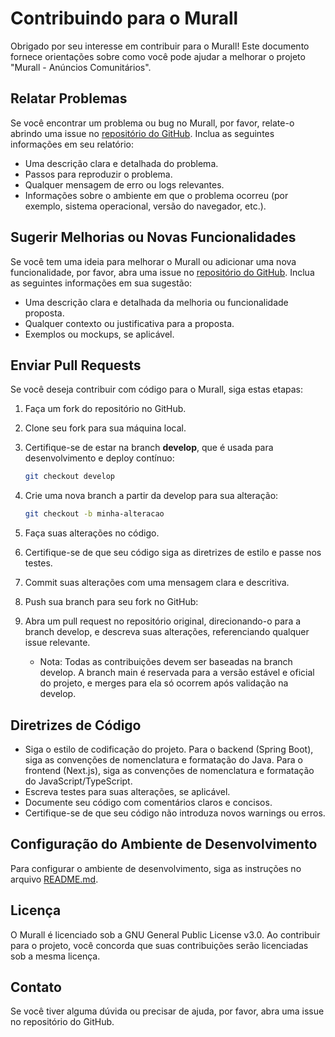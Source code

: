 # Contribuindo para o Murall

Obrigado por seu interesse em contribuir para o Murall! Este documento fornece orientações sobre como você pode ajudar a melhorar o projeto "Murall - Anúncios Comunitários".

## Relatar Problemas

Se você encontrar um problema ou bug no Murall, por favor, relate-o abrindo uma issue no [repositório do GitHub](https://github.com/seuusername/murall/issues). Inclua as seguintes informações em seu relatório:

- Uma descrição clara e detalhada do problema.
- Passos para reproduzir o problema.
- Qualquer mensagem de erro ou logs relevantes.
- Informações sobre o ambiente em que o problema ocorreu (por exemplo, sistema operacional, versão do navegador, etc.).

## Sugerir Melhorias ou Novas Funcionalidades

Se você tem uma ideia para melhorar o Murall ou adicionar uma nova funcionalidade, por favor, abra uma issue no [repositório do GitHub](https://github.com/seuusername/murall/issues). Inclua as seguintes informações em sua sugestão:

- Uma descrição clara e detalhada da melhoria ou funcionalidade proposta.
- Qualquer contexto ou justificativa para a proposta.
- Exemplos ou mockups, se aplicável.

## Enviar Pull Requests

Se você deseja contribuir com código para o Murall, siga estas etapas:

1. Faça um fork do repositório no GitHub.
2. Clone seu fork para sua máquina local.
3. Certifique-se de estar na branch **develop**, que é usada para desenvolvimento e deploy contínuo:
   ```bash
   git checkout develop

4. Crie uma nova branch a partir da develop para sua alteração:
   ```bash
   git checkout -b minha-alteracao

5. Faça suas alterações no código.
6. Certifique-se de que seu código siga as diretrizes de estilo e passe nos testes.
7. Commit suas alterações com uma mensagem clara e descritiva.
8. Push sua branch para seu fork no GitHub:

9. Abra um pull request no repositório original, direcionando-o para a branch develop, e descreva suas alterações, referenciando qualquer issue relevante.
    - Nota: Todas as contribuições devem ser baseadas na branch develop. A branch main é reservada para a versão estável e oficial do projeto, e merges para ela só          ocorrem após validação na develop.

## Diretrizes de Código

- Siga o estilo de codificação do projeto. Para o backend (Spring Boot), siga as convenções de nomenclatura e formatação do Java. Para o frontend (Next.js), siga as convenções de nomenclatura e formatação do JavaScript/TypeScript.
- Escreva testes para suas alterações, se aplicável.
- Documente seu código com comentários claros e concisos.
- Certifique-se de que seu código não introduza novos warnings ou erros.

## Configuração do Ambiente de Desenvolvimento
Para configurar o ambiente de desenvolvimento, siga as instruções no arquivo [README.md](https://github.com/AntonioPaess/Murall/blob/main/README.md).

## Licença
O Murall é licenciado sob a GNU General Public License v3.0. Ao contribuir para o projeto, você concorda que suas contribuições serão licenciadas sob a mesma licença.

## Contato
Se você tiver alguma dúvida ou precisar de ajuda, por favor, abra uma issue no repositório do GitHub.
